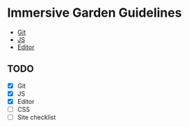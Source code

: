 # Immersive Garden Guidelines

- [Git](git/)
- [JS](js/)
- [Editor](editor/)

## TODO
- [x] Git
- [x] JS
- [x] Editor
- [ ] CSS
- [ ] Site checklist
